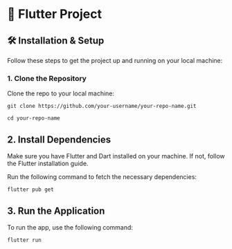 # 🚀 Flutter Project

## 🛠️ Installation & Setup

Follow these steps to get the project up and running on your local machine:

### 1. **Clone the Repository**

Clone the repo to your local machine:

```git clone https://github.com/your-username/your-repo-name.git```

```cd your-repo-name```

## 2. **Install Dependencies**
Make sure you have Flutter and Dart installed on your machine. If not, follow the Flutter installation guide.

Run the following command to fetch the necessary dependencies:

```flutter pub get```
## 3. **Run the Application**
To run the app, use the following command:

```flutter run```
